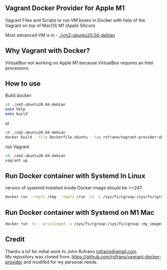 ## Vagrant Docker Provider for Apple M1
Vagrant Files and Scripts to run VM boxes in Docker with help of the Vagrant on top of MacOS M1 (Apple Silicon)

Most advanced VM is in - [./vm2-ubuntu20.04-debian](vm2-ubuntu20.04-debian)

## Why Vagrant with Docker?
VirtualBox not working on Apple M1 because VirtualBox requires an Intel processors.

## How to use
Build docker: 
```bash
cd ./vm2-ubuntu20.04-debian
make help
make build
````

or 
```bash
cd ./vm2-ubuntu20.04-debian
docker build --file Dockerfile.ubuntu --tag rofrano/vagrant-provider:ubuntu-jammy .
```

run Vagrant
```bash
cd ./vm2-ubuntu20.04-debian
vagrant up
```

## Run Docker container with Systemd In Linux 
version of systemd installed inside Docker image should be >=247
```bash
docker run --tmpfs /tmp --tmpfs /run -it -v /sys/fs/cgroup:/sys/fs/cgroup:ro -p 8081:80 -p 8080:8080 --name my_image <my_image>:ubuntu-jammy
```

## Run Docker container with Systemd on M1 Mac 
```bash
docker run -ti --privileged -v /sys/fs/cgroup:/sys/fs/cgroup <my_image>:ubuntu-jammy
```

## Credit
Thanks a lof for initial work to John Rofrano <rofrano@gmail.com>  
My repository was cloned from: https://github.com/rofrano/vagrant-docker-provider and modifed for my personal needs.
